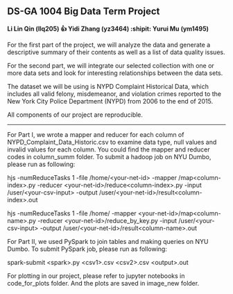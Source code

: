 ## DS-GA 1004 Big Data Term Project  

**Li Lin Qin (llq205)     :+1:        Yidi Zhang (yz3464)      :shipit:       Yurui Mu (ym1495)**


For the first part of the project, we will analyze the data and generate a descriptive summary of their contents as well as a list of data quality issues. 


For the second part, we will integrate our selected collection with one or more data sets and look for interesting relationships between the data sets.


The dataset we will be using is NYPD Complaint Historical Data, which includes all valid felony, misdemeanor, and violation crimes reported to the New York City Police Department (NYPD) from 2006 to the end of 2015.



All components of our project are reproducible.

__________________________________________________________________________

For Part I, we wrote a mapper and reducer for each column of NYPD_Complaint_Data_Historic.csv to examine  data type, null values and invalid values for each column. 
You could find the mapper and reducer codes in column_summ folder. To submit a hadoop job on NYU Dumbo, please run as following:

hjs -numReduceTasks 1 -file /home/\<your-net-id\> -mapper <your-net-id>/map\<column-index\>.py -reducer \<your-net-id\>/reduce\<column-index\>.py -input /user/\<your-csv-input\> -output /user/\<your-net-id\>/result\<column-index\>.out

hjs -numReduceTasks 1 -file /home/<your-net-id> -mapper \<your-net-id\>/map\<column-name\>.py -reducer \<your-net-id\>/reduce_by_key.py -input /user/\<your-csv-input\> -output /user/\<your-net-id\>/result\<column-name\>.out

For Part II, we used PySpark to join tables and making queries on NYU Dumbo. 
To submit PySpark job, please run as following:

spark-submit \<spark\>.py \<csv1\>.csv \<csv2\>.csv \<output\>.out  

For plotting in our project, please refer to jupyter notebooks in code_for_plots folder. And the plots are saved in image_new folder.  
